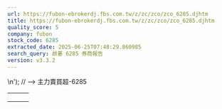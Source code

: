 ```yaml
---
url: https://fubon-ebrokerdj.fbs.com.tw/z/zc/zco/zco_6285.djhtm
title: https://fubon-ebrokerdj.fbs.com.tw/z/zc/zco/zco_6285.djhtm
quality_score: 5
company: fubon
stock_code: 6285
extracted_date: 2025-06-25T07:48:29.860985
search_query: 啟碁 6285 券商報告
version: v3.3.2
---
```


\n');
// -->
主力賣買超-6285


|  |  |  |
| --- | --- | --- |
|  | | |
|  | |  |  |  |  |  |  |  |  |  |  |  |  |  |  |  |  |  |  |  |  |  |  |  |  |  |  |  |  |  |  |  |  |  |  |  |  |  |  |  |  |  |  |  |  |  |  |  |  |  |  |  |  |  |  |  |  |  |  |  |  |  |  |  |  |  |  |  |  |  |  |  |  |  |  |  |  |  |  |  |  |  |  |  |  |  |  |  |  |  |  |  |  |  |  |  |  |  |  |  |  |  |  |  |  |  |  |  |  |  |  |  |  |  |  |  |  |  |  |  |  |  |  |  |  |  |  |  |  |  |  |  |  |  |  |  |  |  |  |  |  |  |  |  |  |  |  |  |  |  |  |  |  |  |  |  |  |  |  |  |  |  |  |  |  |  |  |  |  |  |  |  |  |  |  |  |  |  |  |  |  |  |  |  |  |  |  |  |  |  |  |  |  |  |  |  |  |  |  |  |  |  |  |  |  |  |  |  |  |  |  |  |  |  |  |  |  |  |  |  |  |  |  |  |  |  |  |  |  |  |  |  |  |  |  |  |  |  |  |  |  |  |  |  | | --- | --- | --- | --- | --- | --- | --- | --- | --- | --- | --- | --- | --- | --- | --- | --- | --- | --- | --- | --- | --- | --- | --- | --- | --- | --- | --- | --- | --- | --- | --- | --- | --- | --- | --- | --- | --- | --- | --- | --- | --- | --- | --- | --- | --- | --- | --- | --- | --- | --- | --- | --- | --- | --- | --- | --- | --- | --- | --- | --- | --- | --- | --- | --- | --- | --- | --- | --- | --- | --- | --- | --- | --- | --- | --- | --- | --- | --- | --- | --- | --- | --- | --- | --- | --- | --- | --- | --- | --- | --- | --- | --- | --- | --- | --- | --- | --- | --- | --- | --- | --- | --- | --- | --- | --- | --- | --- | --- | --- | --- | --- | --- | --- | --- | --- | --- | --- | --- | --- | --- | --- | --- | --- | --- | --- | --- | --- | --- | --- | --- | --- | --- | --- | --- | --- | --- | --- | --- | --- | --- | --- | --- | --- | --- | --- | --- | --- | --- | --- | --- | --- | --- | --- | --- | --- | --- | --- | --- | --- | --- | --- | --- | --- | --- | --- | --- | --- | --- | --- | --- | --- | --- | --- | --- | --- | --- | --- | --- | --- | --- | --- | --- | --- | --- | --- | --- | --- | --- | --- | --- | --- | --- | --- | --- | --- | --- | --- | --- | --- | --- | --- | --- | --- | --- | --- | --- | --- | --- | --- | --- | --- | --- | --- | --- | --- | --- | --- | --- | --- | --- | --- | --- | --- | --- | --- | --- | --- | --- | --- | --- | --- | --- | --- | --- | --- | --- | --- | --- | --- | --- | --- | --- | --- | | |  |  |  |  |  |  |  |  |  |  | | --- | --- | --- | --- | --- | --- | --- | --- | --- | --- | | 啟��(6285)主力進出比較圖 | | | | | | | | | | | |  | | --- | | 總表 單一 | |  | | | | | | | | | | | | 啟��(6285) 券商分點-進出明細 單位：張　最後更新日：2025/06/24 | | | | | | | | | | | 請選擇 近一日 近五日 近十日 近20日 近40日 近60日 近120日 近240日 　自設區間： 從　  年  月  日 ∼  年  月  日 | | | | | | | | | | | 買超 | | | | | 賣超 | | | | | | 買超券商 | 買進 | 賣出 | 買超 | 佔成交比重 | 賣超券商 | 買進 | 賣出 | 賣超 | 佔成交比重 | | [美林](/z/zc/zco/zco0/zco0.djhtm?a=6285&b=1440&BHID=1440) | 460 | 113 | 347 | 14.65% | [摩根大通](/z/zc/zco/zco0/zco0.djhtm?a=6285&b=8440&BHID=8440) | 63 | 440 | 377 | 15.92% | | [台灣摩根士丹利](/z/zc/zco/zco0/zco0.djhtm?a=6285&b=1470&BHID=1470) | 347 | 45 | 302 | 12.75% | [港商野村](/z/zc/zco/zco0/zco0.djhtm?a=6285&b=1560&BHID=1560) | 0 | 135 | 135 | 5.7% | | [元富](/z/zc/zco/zco0/zco0.djhtm?a=6285&b=5920&BHID=5920) | 182 | 8 | 174 | 7.35% | [統一](/z/zc/zco/zco0/zco0.djhtm?a=6285&b=5850&BHID=5850) | 4 | 125 | 121 | 5.11% | | [國泰-敦南](/z/zc/zco/zco0/zco0.djhtm?a=6285&b=8888&BHID=8880) | 53 | 8 | 45 | 1.9% | [凱基-台北](/z/zc/zco/zco0/zco0.djhtm?a=6285&b=9268&BHID=9200) | 140 | 244 | 104 | 4.39% | | [港商麥格理](/z/zc/zco/zco0/zco0.djhtm?a=6285&b=1360&BHID=1360) | 42 | 0 | 42 | 1.77% | [元大證券](/z/zc/zco/zco0/zco0.djhtm?a=6285&b=9800&BHID=9800) | 52 | 155 | 103 | 4.35% | | [康和](/z/zc/zco/zco0/zco0.djhtm?a=6285&b=8450&BHID=8450) | 40 | 0 | 40 | 1.69% | [永豐金證券](/z/zc/zco/zco0/zco0.djhtm?a=6285&b=0039004100300030&BHID=9A00) | 13 | 102 | 89 | 3.76% | | [新加坡商瑞銀](/z/zc/zco/zco0/zco0.djhtm?a=6285&b=1650&BHID=1650) | 96 | 64 | 32 | 1.35% | [美商高盛](/z/zc/zco/zco0/zco0.djhtm?a=6285&b=1480&BHID=1480) | 64 | 115 | 51 | 2.15% | | [元富-新竹](/z/zc/zco/zco0/zco0.djhtm?a=6285&b=0035003900320047&BHID=5920) | 20 | 0 | 20 | 0.84% | [兆豐證券](/z/zc/zco/zco0/zco0.djhtm?a=6285&b=7000&BHID=7000) | 0 | 24 | 24 | 1.01% | | [永豐金-新莊](/z/zc/zco/zco0/zco0.djhtm?a=6285&b=0039004100390048&BHID=9A00) | 20 | 0 | 20 | 0.84% | [第一金-自由](/z/zc/zco/zco0/zco0.djhtm?a=6285&b=0035003300380045&BHID=5380) | 10 | 30 | 20 | 0.84% | | [玉山-嘉義](/z/zc/zco/zco0/zco0.djhtm?a=6285&b=8848&BHID=8840) | 19 | 0 | 19 | 0.8% | [國泰-板橋](/z/zc/zco/zco0/zco0.djhtm?a=6285&b=003800380038004b&BHID=8880) | 6 | 23 | 17 | 0.72% | | [凱基-市政](/z/zc/zco/zco0/zco0.djhtm?a=6285&b=9239&BHID=9200) | 15 | 0 | 15 | 0.63% | [元大-和平](/z/zc/zco/zco0/zco0.djhtm?a=6285&b=9863&BHID=9800) | 0 | 17 | 17 | 0.72% | | [永豐金-台中](/z/zc/zco/zco0/zco0.djhtm?a=6285&b=003900410039004c&BHID=9A00) | 14 | 0 | 14 | 0.59% | [新光](/z/zc/zco/zco0/zco0.djhtm?a=6285&b=8560&BHID=8560) | 8 | 19 | 11 | 0.46% | | [富邦-三重](/z/zc/zco/zco0/zco0.djhtm?a=6285&b=9677&BHID=9600) | 12 | 0 | 12 | 0.51% | [永豐金-天母](/z/zc/zco/zco0/zco0.djhtm?a=6285&b=0039004100390047&BHID=9A00) | 0 | 10 | 10 | 0.42% | | [凱基-板橋](/z/zc/zco/zco0/zco0.djhtm?a=6285&b=0039003200300041&BHID=9200) | 10 | 0 | 10 | 0.42% | [群益金鼎-永和](/z/zc/zco/zco0/zco0.djhtm?a=6285&b=003900310038004a&BHID=9100) | 1 | 11 | 10 | 0.42% | | [華南永昌-鶯歌](/z/zc/zco/zco0/zco0.djhtm?a=6285&b=9319&BHID=9300) | 10 | 0 | 10 | 0.42% | [國票-南崁](/z/zc/zco/zco0/zco0.djhtm?a=6285&b=0037003700390045&BHID=7790) | 0 | 10 | 10 | 0.42% | | 合計買超張數 | 1,103 | | | | 合計賣超張數 | 1,099 | | | | | 平均買超成本 | 119.38 | | | | 平均賣超成本 | 119.14 | | | | | 【註1】合計買超或賣超，為上述家數合計。  【註2】平均買超或賣超成本，為上述家數合計買賣超金額/上述家數合計買賣超張數。 | | | | | | | | | | | |  |
|  | | |
